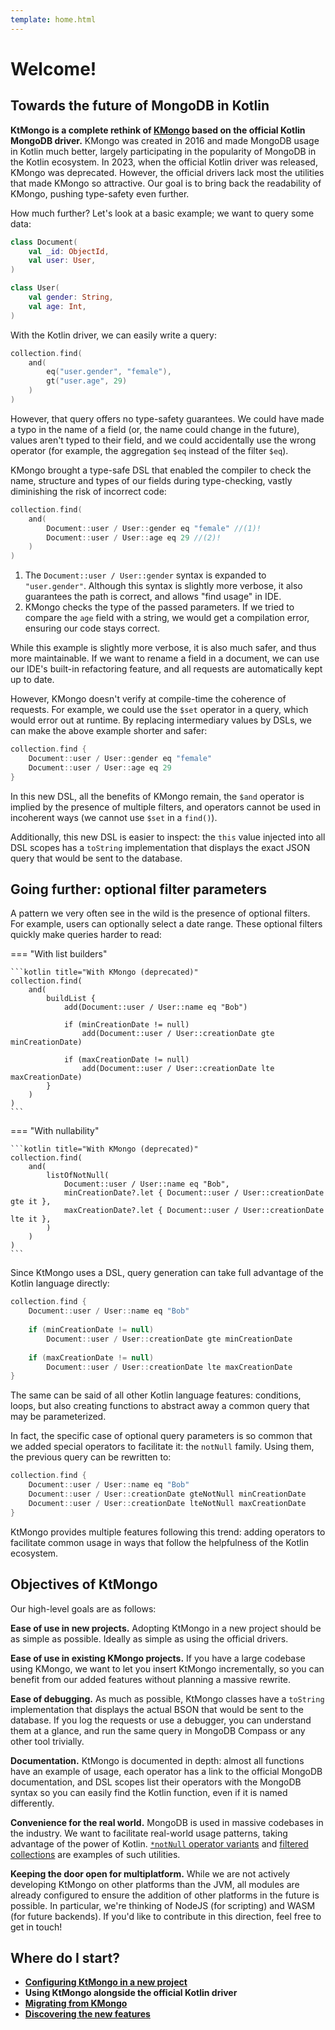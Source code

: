 ```yaml
---
template: home.html
---
```


# Welcome!

## Towards the future of MongoDB in Kotlin

**KtMongo is a complete rethink of [KMongo](https://litote.org/kmongo/) based on the official Kotlin MongoDB driver.** KMongo was created in 2016 and made MongoDB usage in Kotlin much better, largely participating in the popularity of MongoDB in the Kotlin ecosystem. In 2023, when the official Kotlin driver was released, KMongo was deprecated. However, the official drivers lack most the utilities that made KMongo so attractive. Our goal is to bring back the readability of KMongo, pushing type-safety even further.

How much further? Let's look at a basic example; we want to query some data:
```kotlin
class Document(
	val _id: ObjectId,
	val user: User,
)

class User(
	val gender: String,
	val age: Int,
)
```

With the Kotlin driver, we can easily write a query:
```kotlin title="With the official Kotlin driver"
collection.find(
	and(
		eq("user.gender", "female"),
		gt("user.age", 29)
	)
)
```
However, that query offers no type-safety guarantees. We could have made a typo in the name of a field (or, the name could change in the future), values aren't typed to their field, and we could accidentally use the wrong operator (for example, the aggregation `$eq` instead of the filter `$eq`).

KMongo brought a type-safe DSL that enabled the compiler to check the name, structure and types of our fields during type-checking, vastly diminishing the risk of incorrect code:
```kotlin title="With KMongo (deprecated)"
collection.find(
	and(
		Document::user / User::gender eq "female" //(1)!
		Document::user / User::age eq 29 //(2)!
	)
)
```

1. The `Document::user / User::gender` syntax is expanded to `"user.gender"`. Although this syntax is slightly more verbose, it also guarantees the path is correct, and allows "find usage" in IDE.
2. KMongo checks the type of the passed parameters. If we tried to compare the `age` field with a string, we would get a compilation error, ensuring our code stays correct.

While this example is slightly more verbose, it is also much safer, and thus more maintainable. If we want to rename a field in a document, we can use our IDE's built-in refactoring feature, and all requests are automatically kept up to date.

However, KMongo doesn't verify at compile-time the coherence of requests. For example, we could use the `$set` operator in a query, which would error out at runtime. By replacing intermediary values by DSLs, we can make the above example shorter and safer:
```kotlin title="With KtMongo"
collection.find {
	Document::user / User::gender eq "female"
	Document::user / User::age eq 29
}
```

In this new DSL, all the benefits of KMongo remain, the `$and` operator is implied by the presence of multiple filters, and operators cannot be used in incoherent ways (we cannot use `$set` in a `find()`).

Additionally, this new DSL is easier to inspect: the `this` value injected into all DSL scopes has a `toString` implementation that displays the exact JSON query that would be sent to the database.

## Going further: optional filter parameters

A pattern we very often see in the wild is the presence of optional filters. For example, users can optionally select a date range. These optional filters quickly make queries harder to read:

=== "With list builders"

	```kotlin title="With KMongo (deprecated)"
	collection.find(
		and(
			buildList {
				add(Document::user / User::name eq "Bob")
				
				if (minCreationDate != null)
					add(Document::user / User::creationDate gte minCreationDate)
				
				if (maxCreationDate != null)
					add(Document::user / User::creationDate lte maxCreationDate)
			}
		)
	)
	```

=== "With nullability"

	```kotlin title="With KMongo (deprecated)"
	collection.find(
		and(
			listOfNotNull(
				Document::user / User::name eq "Bob",
				minCreationDate?.let { Document::user / User::creationDate gte it },
				maxCreationDate?.let { Document::user / User::creationDate lte it },
			)
		)
	)
	```

Since KtMongo uses a DSL, query generation can take full advantage of the Kotlin language directly:
```kotlin title="With KtMongo"
collection.find {
	Document::user / User::name eq "Bob"
	
	if (minCreationDate != null)
		Document::user / User::creationDate gte minCreationDate
	
	if (maxCreationDate != null)
		Document::user / User::creationDate lte maxCreationDate
}
```
The same can be said of all other Kotlin language features: conditions, loops, but also creating functions to abstract away a common query that may be parameterized.

In fact, the specific case of optional query parameters is so common that we added special operators to facilitate it: the `notNull` family. Using them, the previous query can be rewritten to:
```kotlin title="With KtMongo"
collection.find {
	Document::user / User::name eq "Bob"
	Document::user / User::creationDate gteNotNull minCreationDate
	Document::user / User::creationDate lteNotNull maxCreationDate
}
```

KtMongo provides multiple features following this trend: adding operators to facilitate common usage in ways that follow the helpfulness of the Kotlin ecosystem.

## Objectives of KtMongo

Our high-level goals are as follows:

**Ease of use in new projects.** Adopting KtMongo in a new project should be as simple as possible. Ideally as simple as using the official drivers.

**Ease of use in existing KMongo projects.** If you have a large codebase using KMongo, we want to let you insert KtMongo incrementally, so you can benefit from our added features without planning a massive rewrite.

**Ease of debugging.** As much as possible, KtMongo classes have a `toString` implementation that displays the actual BSON that would be sent to the database. If you log the requests or use a debugger, you can understand them at a glance, and run the same query in MongoDB Compass or any other tool trivially.

**Documentation.** KtMongo is documented in depth: almost all functions have an example of usage, each operator has a link to the official MongoDB documentation, and DSL scopes list their operators with the MongoDB syntax so you can easily find the Kotlin function, even if it is named differently.

**Convenience for the real world.** MongoDB is used in massive codebases in the industry. We want to facilitate real-world usage patterns, taking advantage of the power of Kotlin. [`*notNull` operator variants](features/optional-filters.md) and [filtered collections](features/filtered-collections.md) are examples of such utilities.

**Keeping the door open for multiplatform.** While we are not actively developing KtMongo on other platforms than the JVM, all modules are already configured to ensure the addition of other platforms in the future is possible. In particular, we're thinking of NodeJS (for scripting) and WASM (for future backends). If you'd like to contribute in this direction, feel free to get in touch!

## Where do I start?

- [**Configuring KtMongo in a new project**](tutorials/index.md)
- **Using KtMongo alongside the official Kotlin driver**
- [**Migrating from KMongo**](tutorials/from-kmongo/index.md)
- [**Discovering the new features**](features/crud.md)

